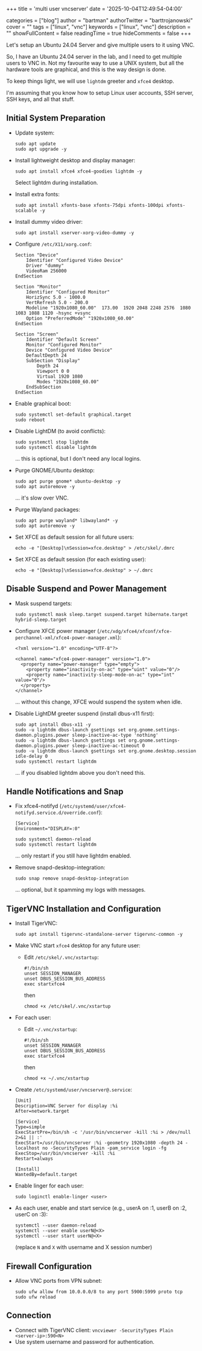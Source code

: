 +++
title = 'multi user vncserver'
date = '2025-10-04T12:49:54-04:00'

categories = ["blog"]
author = "bartman"
authorTwitter = "barttrojanowski"
cover = ""
tags = ["linux", "vnc"]
keywords = ["linux", "vnc"]
description = ""
showFullContent = false
readingTime = true
hideComments = false
+++

Let's setup an Ubuntu 24.04 Server and give multiple users to it using VNC.

So, I have an Ubuntu 24.04 server in the lab, and I need to get multiple users
to VNC in.  Not my favourite way to use a UNIX system, but all the hardware
tools are graphical, and this is the way design is done.

To keep things light, we will use `lightdm` greeter and `xfce4` desktop.

<!--more-->

I'm assuming that you know how to setup Linux user accounts, SSH server,
SSH keys, and all that stuff.

## Initial System Preparation
- Update system:
  ```
  sudo apt update
  sudo apt upgrade -y
  ```

- Install lightweight desktop and display manager:
  ```
  sudo apt install xfce4 xfce4-goodies lightdm -y
  ```
  Select lightdm during installation.

- Install extra fonts:
  ```
  sudo apt install xfonts-base xfonts-75dpi xfonts-100dpi xfonts-scalable -y
  ```

- Install dummy video driver:
  ```
  sudo apt install xserver-xorg-video-dummy -y
  ```

- Configure `/etc/X11/xorg.conf`:
  ```
  Section "Device"
      Identifier "Configured Video Device"
      Driver "dummy"
      VideoRam 256000
  EndSection

  Section "Monitor"
      Identifier "Configured Monitor"
      HorizSync 5.0 - 1000.0
      VertRefresh 5.0 - 200.0
      Modeline "1920x1080_60.00"  173.00  1920 2048 2248 2576  1080 1083 1088 1120 -hsync +vsync
      Option "PreferredMode" "1920x1080_60.00"
  EndSection

  Section "Screen"
      Identifier "Default Screen"
      Monitor "Configured Monitor"
      Device "Configured Video Device"
      DefaultDepth 24
      SubSection "Display"
          Depth 24
          Viewport 0 0
          Virtual 1920 1080
          Modes "1920x1080_60.00"
      EndSubSection
  EndSection
  ```

- Enable graphical boot:
  ```
  sudo systemctl set-default graphical.target
  sudo reboot
  ```

- Disable LightDM (to avoid conflicts):
  ```
  sudo systemctl stop lightdm
  sudo systemctl disable lightdm
  ```
  ... this is optional, but I don't need any local logins.

- Purge GNOME/Ubuntu desktop:
  ```
  sudo apt purge gnome* ubuntu-desktop -y
  sudo apt autoremove -y
  ```
  ... it's slow over VNC.

- Purge Wayland packages:
  ```
  sudo apt purge wayland* libwayland* -y
  sudo apt autoremove -y
  ```

- Set XFCE as default session for all future users:
  ```
  echo -e "[Desktop]\nSession=xfce.desktop" > /etc/skel/.dmrc
  ```

- Set XFCE as default session (for each existing user):
  ```
  echo -e "[Desktop]\nSession=xfce.desktop" > ~/.dmrc
  ```

## Disable Suspend and Power Management
- Mask suspend targets:
  ```
  sudo systemctl mask sleep.target suspend.target hibernate.target hybrid-sleep.target
  ```

- Configure XFCE power manager (`/etc/xdg/xfce4/xfconf/xfce-perchannel-xml/xfce4-power-manager.xml`):
  ```
  <?xml version="1.0" encoding="UTF-8"?>

  <channel name="xfce4-power-manager" version="1.0">
    <property name="power-manager" type="empty">
      <property name="inactivity-on-ac" type="uint" value="0"/>
      <property name="inactivity-sleep-mode-on-ac" type="int" value="0"/>
    </property>
  </channel>
  ```
  ... without this change, XFCE would suspend the system when idle.

- Disable LightDM greeter suspend (install dbus-x11 first):
  ```
  sudo apt install dbus-x11 -y
  sudo -u lightdm dbus-launch gsettings set org.gnome.settings-daemon.plugins.power sleep-inactive-ac-type 'nothing'
  sudo -u lightdm dbus-launch gsettings set org.gnome.settings-daemon.plugins.power sleep-inactive-ac-timeout 0
  sudo -u lightdm dbus-launch gsettings set org.gnome.desktop.session idle-delay 0
  sudo systemctl restart lightdm
  ```
  ... if you disabled lightdm above you don't need this.

## Handle Notifications and Snap
- Fix xfce4-notifyd (`/etc/systemd/user/xfce4-notifyd.service.d/override.conf`):
  ```
  [Service]
  Environment="DISPLAY=:0"
  ```
  ```
  sudo systemctl daemon-reload
  sudo systemctl restart lightdm
  ```
  ... only restart if you still have lightdm enabled.

- Remove snapd-desktop-integration:
  ```
  sudo snap remove snapd-desktop-integration
  ```
  ... optional, but it spamming my logs with messages.

## TigerVNC Installation and Configuration
- Install TigerVNC:
  ```
  sudo apt install tigervnc-standalone-server tigervnc-common -y
  ```

- Make VNC start `xfce4` desktop for any future user:
  - Edit `/etc/skel/.vnc/xstartup`:
    ```
    #!/bin/sh
    unset SESSION_MANAGER
    unset DBUS_SESSION_BUS_ADDRESS
    exec startxfce4
    ```
    then
    ```
    chmod +x /etc/skel/.vnc/xstartup
    ```

- For each user:
  - Edit `~/.vnc/xstartup`:
    ```
    #!/bin/sh
    unset SESSION_MANAGER
    unset DBUS_SESSION_BUS_ADDRESS
    exec startxfce4
    ```
    then
    ```
    chmod +x ~/.vnc/xstartup
    ```

- Create `/etc/systemd/user/vncserver@.service`:
  ```
  [Unit]
  Description=VNC Server for display :%i
  After=network.target

  [Service]
  Type=simple
  ExecStartPre=/bin/sh -c '/usr/bin/vncserver -kill :%i > /dev/null 2>&1 || :'
  ExecStart=/usr/bin/vncserver :%i -geometry 1920x1080 -depth 24 -localhost no -SecurityTypes Plain -pam_service login -fg
  ExecStop=/usr/bin/vncserver -kill :%i
  Restart=always

  [Install]
  WantedBy=default.target
  ```

- Enable linger for each user:
  ```
  sudo loginctl enable-linger <user>
  ```

- As each user, enable and start service (e.g., userA on :1, userB on :2, userC on :3):
  ```
  systemctl --user daemon-reload
  systemctl --user enable userN@<X>
  systemctl --user start userN@<X>
  ```
  (replace `N` and `X` with username and X session number)

## Firewall Configuration
- Allow VNC ports from VPN subnet:
  ```
  sudo ufw allow from 10.0.0.0/8 to any port 5900:5999 proto tcp
  sudo ufw reload
  ```

## Connection
- Connect with TigerVNC client: `vncviewer -SecurityTypes Plain <server-ip>:590<N>`
- Use system username and password for authentication.

